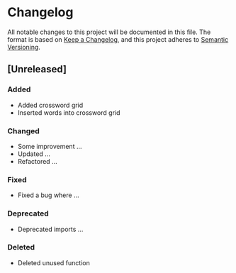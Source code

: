# Changelog

All notable changes to this project will be documented in this file.
The format is based on [Keep a Changelog](https://keepachangelog.com/en/1.0.0/), 
and this project adheres to [Semantic Versioning](https://semver.org/spec/v2.0.0.html).

## [Unreleased]
### Added
- Added crossword grid
- Inserted words into crossword grid

### Changed
- Some improvement ...
- Updated ...
- Refactored ...

### Fixed
- Fixed a bug where ...

### Deprecated
- Deprecated imports ...

### Deleted
- Deleted unused function 


